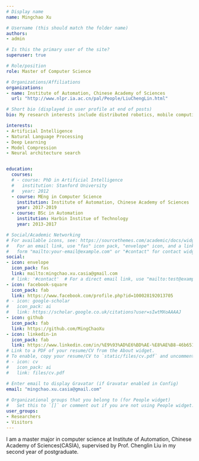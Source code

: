 ```yaml
---
# Display name
name: Mingchao Xu

# Username (this should match the folder name)
authors:
- admin

# Is this the primary user of the site?
superuser: true

# Role/position
role: Master of Computer Science

# Organizations/Affiliations
organizations:
- name: Institute of Automation, Chinese Academy of Sciences
  url: "http://www.nlpr.ia.ac.cn/pal/People/LiuChengLin.html"

# Short bio (displayed in user profile at end of posts)
bio: My research interests include distributed robotics, mobile computing and programmable matter.

interests:
- Artificial Intelligence
- Natural Language Processing
- Deep Learning
- Model Compression
- Neural architecture search


education:
  courses:
  # - course: PhD in Artificial Intelligence
  #   institution: Stanford University
  #   year: 2012
  - course: MEng in Computer Science
    institution: Institute of Automation, Chinese Academy of Sciences
    year: 2017-2019
  - course: BSc in Automation
    institution: Harbin Institue of Technology
    year: 2013-2017

# Social/Academic Networking
# For available icons, see: https://sourcethemes.com/academic/docs/widgets/#icons
#   For an email link, use "fas" icon pack, "envelope" icon, and a link in the
#   form "mailto:your-email@example.com" or "#contact" for contact widget.
social:
- icon: envelope
  icon_pack: fas
  link: mailto:mingchao.xu.casia@gmail.com
  # link: '#contact'  # For a direct email link, use "mailto:test@example.org".
- icon: facebook-square
  icon_pack: fab
  link: https://www.facebook.com/profile.php?id=100028192013705
# - icon: google-scholar
#   icon_pack: ai
#   link: https://scholar.google.co.uk/citations?user=sIwtMXoAAAAJ
- icon: github
  icon_pack: fab
  link: https://github.com/MingChaoXu
- icon: linkedin-in
  icon_pack: fab
  link: https://www.linkedin.com/in/%E9%93%AD%E6%BD%AE-%E8%AE%B8-46b651149/
# Link to a PDF of your resume/CV from the About widget.
# To enable, copy your resume/CV to `static/files/cv.pdf` and uncomment the lines below.  
# - icon: cv
#   icon_pack: ai
#   link: files/cv.pdf

# Enter email to display Gravatar (if Gravatar enabled in Config)
email: "mingchao.xu.casia@gmail.com"
  
# Organizational groups that you belong to (for People widget)
#   Set this to `[]` or comment out if you are not using People widget.  
user_groups:
- Researchers
- Visitors
---
```


I am a master major in computer science at Institute of Automation, Chinese Academy of Sciences(CASIA), supervised by Prof. Chenglin Liu in my second year of postgraduate. 
<!-- I visited Prof. Jian-Yun Nie’s group at University of Montreal (UdeM) and Dr. Jian Tang’s group at Montreal Institute for Learning Algorithms (MILA) in the past summer. In the past half year, I worked as a research intern in NLC Group at Microsoft Research Asia (MSRA), mentored by Dr. Dongdong Zhang. I recently join Google Brain Team as a research intern, mentored by Dr. Denny Zhou. -->

<!-- I will apply for a Ph.D. this year. Please do not hesitate to contact me if you are interested. -->
